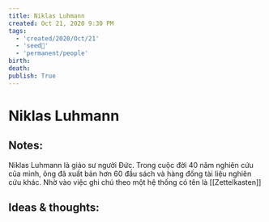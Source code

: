 ```yaml
---
title: Niklas Luhmann
created: Oct 21, 2020 9:30 PM
tags:
  - 'created/2020/Oct/21'
  - 'seed🥜'
  - 'permanent/people'
birth: 
death: 
publish: True
---
```

# Niklas Luhmann

## Notes:
Niklas Luhmann là giáo sư người Đức. Trong cuộc đời 40 năm nghiên cứu của mình, ông đã xuất bản hơn 60 đầu sách và hàng đống tài liệu nghiên cứu khác. Nhờ vào việc ghi chú theo một hệ thống có tên là [[Zettelkasten]]

## Ideas & thoughts:
